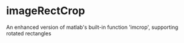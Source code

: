 # imageRectCrop
An enhanced version of matlab's built-in function 'imcrop', supporting rotated rectangles
